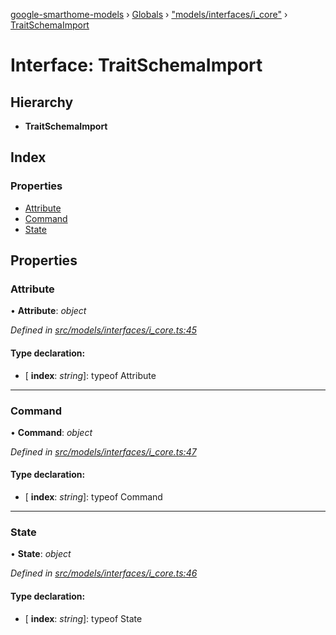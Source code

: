[google-smarthome-models](../README.md) › [Globals](../globals.md) › ["models/interfaces/i_core"](../modules/_models_interfaces_i_core_.md) › [TraitSchemaImport](_models_interfaces_i_core_.traitschemaimport.md)

# Interface: TraitSchemaImport

## Hierarchy

* **TraitSchemaImport**

## Index

### Properties

* [Attribute](_models_interfaces_i_core_.traitschemaimport.md#attribute)
* [Command](_models_interfaces_i_core_.traitschemaimport.md#command)
* [State](_models_interfaces_i_core_.traitschemaimport.md#state)

## Properties

###  Attribute

• **Attribute**: *object*

*Defined in [src/models/interfaces/i_core.ts:45](https://github.com/galactic1969/google-smarthome-models/blob/633871f/src/models/interfaces/i_core.ts#L45)*

#### Type declaration:

* \[ **index**: *string*\]: typeof Attribute

___

###  Command

• **Command**: *object*

*Defined in [src/models/interfaces/i_core.ts:47](https://github.com/galactic1969/google-smarthome-models/blob/633871f/src/models/interfaces/i_core.ts#L47)*

#### Type declaration:

* \[ **index**: *string*\]: typeof Command

___

###  State

• **State**: *object*

*Defined in [src/models/interfaces/i_core.ts:46](https://github.com/galactic1969/google-smarthome-models/blob/633871f/src/models/interfaces/i_core.ts#L46)*

#### Type declaration:

* \[ **index**: *string*\]: typeof State
